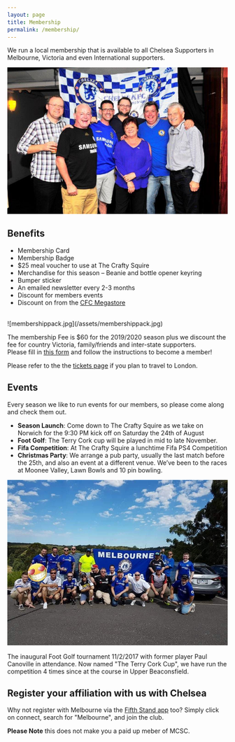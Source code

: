 ```yaml
---
layout: page
title: Membership
permalink: /membership/
---
```

We run a local membership that is available to all Chelsea Supporters in Melbourne, Victoria and even International supporters.

![membership](/assets/membership1.jpg)

## Benefits
- Membership Card
- Membership Badge
- $25 meal voucher to use at The Crafty Squire
- Merchandise for this season – Beanie and bottle opener keyring
- Bumper sticker
- An emailed newsletter every 2-3 months
- Discount for members events
- Discount on from the [CFC Megastore](https://www.chelseamegastore.com)

<br>
![membershippack.jpg](/assets/membershippack.jpg)
<br>

The membership Fee is $60 for the 2019/2020 season plus we discount the fee for country Victoria, family/friends and inter-state supporters.  
Please fill in [this form](/assets/forms/201920Membershipform.docx) and follow the instructions to become a member!

Please refer to the the [tickets page](https://www.melbournechelsea.com.au/tickets/) if you plan to travel to London.


## Events
Every season we like to run events for our members, so please come along and check them out.

- **Season Launch**: Come down to The Crafty Squire as we take on Norwich for the 9:30 PM kick off on Saturday the 24th of August
- **Foot Golf**: The Terry Cork cup will be played in mid to late November.
- **Fifa Competition**: At The Crafty Squire a lunchtime Fifa PS4 Competition
- **Christmas Party**: We arrange a pub party, usually the last match before the 25th, and also an event at a different venue. We’ve been to the races at Moonee Valley, Lawn Bowls and 10 pin bowling.

![terrycorkcup](/assets/membershipcomp.jpg)

The inaugural Foot Golf tournament 11/2/2017 with former player Paul Canoville in attendance. Now named "The Terry Cork Cup", we have run the competition 4 times since at the course in Upper Beaconsfield.


## Register your affiliation with us with Chelsea
Why not register with Melbourne via the [Fifth Stand app](https://apps.apple.com/au/app/chelsea-fc-the-5th-stand/id1353142218) too? Simply click on connect, search for "Melbourne", and join the club.

**Please Note** this does not make you a paid up meber of MCSC.
